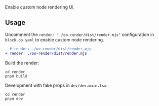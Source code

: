 Enable custom node rendering UI.

## Usage

Uncomment the `render: "./oo-render/dist/render.mjs"` configuration in `block.oo.yaml` to enable custom node rendering.

```diff
- # render: ./oo-render/dist/render.mjs
+ render: ./oo-render/dist/render.mjs
```

Build the render:

```
cd render
pnpm build
```

Development with fake props in `dev/dev.main.tsx`:

```
cd render
pnpm dev
```

